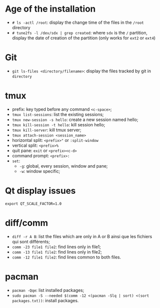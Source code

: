 # Age of the installation

* `# ls -actl /root`: display the change time of the files in the `/root` directory
* `# tune2fs -l /dev/sdx | grep created`: where `sdx` is the `/` partition, display the date of creation of the partition (only works for `ext2` or `ext4`)

# Git

* `git ls-files <directory/filename>`: display the files tracked by git in `directory`

# tmux

* prefix: key typed before any command `<c-space>`;
* `tmux list-sessions`: list the existing sessions;
* `tmux new-session -s hello`: create a new session named hello;
* `tmux kill-session -t hello`: kill session hello;
* `tmux kill-server`: kill tmux server;
* `tmux attach-session <session_name>`
* horizontal split: `<prefix>"` or `:split-window`
* vertical split: `<prefix>%`
* quit pane: `exit` or `<prefix><c-d>`
* command prompt: `<prefix>:`
* `set`:
	* `-g`: global, every session, window and pane;
	* `-w`: window specific;

# Qt display issues

`export QT_SCALE_FACTOR=1.0`

# diff/comm

* `diff -r A B`: list the files which are only in A or B ainsi que les fichiers qui sont différents;
* `comm -23 file1 file2`: find lines only in file1;
* `comm -13 file1 file2`: find lines only in file2;
* `comm -12 file1 file2`: find lines common to both files.

# pacman

* `pacman -Qqe`: list installed packages;
* `sudo pacman -S --needed $(comm -12 <(pacman -Slq | sort) <(sort packages.txt))`: install packages.
